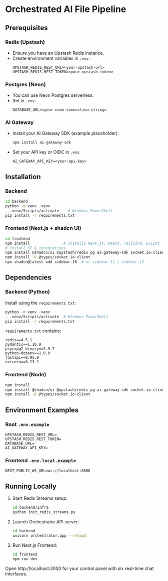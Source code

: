 # Orchestrated AI File Pipeline

## Prerequisites

### Redis (Upstash)
- Ensure you have an Upstash Redis instance.
- Create environment variables in `.env`:
  ```dotenv
  UPSTASH_REDIS_REST_URL=<your-upstash-url>
  UPSTASH_REDIS_REST_TOKEN=<your-upstash-token>
  ```

### Postgres (Neon)
- You can use Neon Postgres serverless.
- Set in `.env`:
  ```dotenv
  DATABASE_URL=<your-neon-connection-string>
  ```

### AI Gateway
- Install your AI Gateway SDK (example placeholder):
  ```bash
  npm install ai-gateway-sdk
  ```
- Set your API key or OIDC in `.env`:
  ```dotenv
  AI_GATEWAY_API_KEY=<your-api-key>
  ```

## Installation

### Backend
```bash
cd backend
python -m venv .venv
. .venv/Scripts/activate    # Windows PowerShell
pip install -r requirements.txt
```

### Frontend (Next.js + shadcn UI)
```bash
cd frontend
npm install               # installs Next.js, React, Tailwind, ESLint
# install UI & integrations
npm install @shadcn/ui @upstash/redis pg ai-gateway-sdk socket.io-client
npm install -D @types/socket.io-client
npx shadcn@latest add sidebar-16  # or sidebar-11 / sidebar-12
```

## Dependencies

### Backend (Python)
Install using the `requirements.txt`:
```bash
python -m venv .venv
. .venv/Scripts/activate  # Windows PowerShell
pip install -r requirements.txt
```
`requirements.txt` contains:
```
redis==4.5.1
pydantic==1.10.9
psycopg2-binary==2.9.7
python-dotenv==1.0.0
fastapi==0.95.0
uvicorn==0.23.2
```

### Frontend (Node)
```bash
npm install
npm install @shadcn/ui @upstash/redis pg ai-gateway-sdk socket.io-client
npm install -D @types/socket.io-client
```  

## Environment Examples
### Root `.env.example`
```dotenv
UPSTASH_REDIS_REST_URL=
UPSTASH_REDIS_REST_TOKEN=
DATABASE_URL=
AI_GATEWAY_API_KEY=
```
### Frontend `.env.local.example`
```dotenv
NEXT_PUBLIC_WS_URL=ws://localhost:8000
```

## Running Locally

1. Start Redis Streams setup:
   ```bash
   cd backend/infra
   python init_redis_streams.py
   ```
2. Launch Orchestrator API server:
   ```bash
   cd backend
   uvicorn orchestrator:app --reload
   ```
3. Run Next.js Frontend:
   ```bash
   cd frontend
   npm run dev
   ```

Open http://localhost:3000 for your control panel with six real-time chat interfaces.